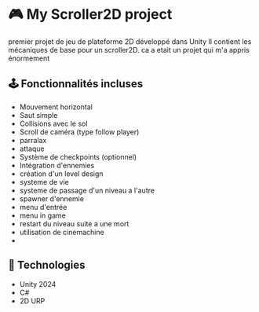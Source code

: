 # 🎮 My Scroller2D project 

premier projet de jeu de plateforme 2D développé dans Unity
Il contient les mécaniques de base pour un scroller2D.
ca a etait un projet qui m'a appris énormement

## 🕹️ Fonctionnalités incluses

- Mouvement horizontal
- Saut simple
- Collisions avec le sol
- Scroll de caméra (type follow player)
- parralax
- attaque
- Système de checkpoints (optionnel)
- Intégration d'ennemies
- création d'un level design
- systeme de vie
- systeme de passage d'un niveau a l'autre
- spawner d'ennemie
- menu d'entrée
- menu in game
- restart du niveau suite a une mort
- utilisation de cinemachine
- 

## 🧱 Technologies

- Unity 2024
- C#
- 2D URP
